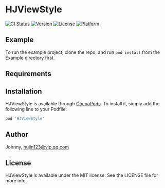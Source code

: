# HJViewStyle

[![CI Status](https://img.shields.io/travis/Johnny/HJViewStyle.svg?style=flat)](https://travis-ci.org/Johnny/HJViewStyle)
[![Version](https://img.shields.io/cocoapods/v/HJViewStyle.svg?style=flat)](https://cocoapods.org/pods/HJViewStyle)
[![License](https://img.shields.io/cocoapods/l/HJViewStyle.svg?style=flat)](https://cocoapods.org/pods/HJViewStyle)
[![Platform](https://img.shields.io/cocoapods/p/HJViewStyle.svg?style=flat)](https://cocoapods.org/pods/HJViewStyle)

## Example

To run the example project, clone the repo, and run `pod install` from the Example directory first.

## Requirements

## Installation

HJViewStyle is available through [CocoaPods](https://cocoapods.org). To install
it, simply add the following line to your Podfile:

```ruby
pod 'HJViewStyle'
```

## Author

Johnny, hujin123@vip.qq.com

## License

HJViewStyle is available under the MIT license. See the LICENSE file for more info.
